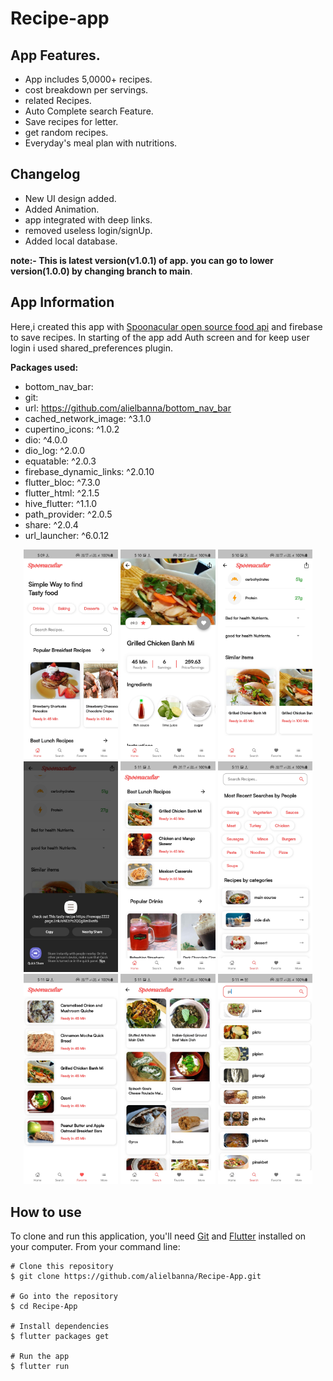 # Recipe-app

## App Features.

- App includes 5,0000+ recipes.
- cost breakdown per servings.
- related Recipes.
- Auto Complete search Feature.
- Save recipes for letter.
- get random recipes.
- Everyday's meal plan with nutritions.

## Changelog

- New UI design added.
- Added Animation.
- app integrated with deep links.
- removed useless login/signUp.
- Added local database.

**note:- This is latest version(v1.0.1) of app. you can go to lower version(1.0.0) by changing branch to main**.

## App Information

Here,i created this app with [Spoonacular open source food api](https://spoonacular.com/food-api/) and firebase to save recipes. In starting of the app add Auth screen and for keep user login i used shared_preferences plugin.

**Packages used:**

- bottom_nav_bar:
- git:
- url: https://github.com/alielbanna/bottom_nav_bar
- cached_network_image: ^3.1.0
- cupertino_icons: ^1.0.2
- dio: ^4.0.0
- dio_log: ^2.0.0
- equatable: ^2.0.3
- firebase_dynamic_links: ^2.0.10
- flutter_bloc: ^7.3.0
- flutter_html: ^2.1.5
- hive_flutter: ^1.1.0
- path_provider: ^2.0.5
- share: ^2.0.4
- url_launcher: ^6.0.12

<p align="center">
<img src="screenshots/Screenshot_20211010-170957.jpg" width="30%">
<img src="screenshots/Screenshot_20211010-171015.jpg" width="30%">
<img src="screenshots/Screenshot_20211010-171028.jpg" width="30%">
<img src="screenshots/Screenshot_20211010-171048_Android System.jpg" width="30%">
<img src="screenshots/Screenshot_20211010-171101.jpg" width="30%">
<img src="screenshots/Screenshot_20211010-171106.jpg" width="30%">
<img src="screenshots/Screenshot_20211010-171110.jpg" width="30%">
<img src="screenshots/Screenshot_20211010-171121.jpg" width="30%">
<img src="screenshots/Screenshot_20211010-171150.jpg" width="30%">

</p>

## How to use

To clone and run this application, you'll need [Git](https://git-scm.com/downloads) and [Flutter](https://flutter.dev/docs/get-started/install) installed on your computer. From your command line:

```
# Clone this repository
$ git clone https://github.com/alielbanna/Recipe-App.git

# Go into the repository
$ cd Recipe-App

# Install dependencies
$ flutter packages get

# Run the app
$ flutter run
```
